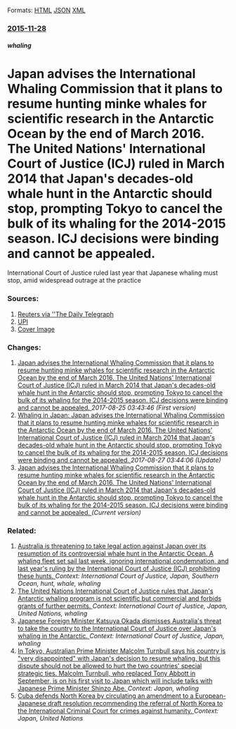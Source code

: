 
Formats: [HTML](/news/2015/11/28/japan-advises-the-international-whaling-commission-that-it-plans-to-resume-hunting-minke-whales-for-scientific-research-in-the-antarctic-oce.html)  [JSON](/news/2015/11/28/japan-advises-the-international-whaling-commission-that-it-plans-to-resume-hunting-minke-whales-for-scientific-research-in-the-antarctic-oce.json)  [XML](/news/2015/11/28/japan-advises-the-international-whaling-commission-that-it-plans-to-resume-hunting-minke-whales-for-scientific-research-in-the-antarctic-oce.xml)  

### [2015-11-28](/news/2015/11/28/index.md)

##### whaling
# Japan advises the International Whaling Commission that it plans to resume hunting minke whales for scientific research in the Antarctic Ocean by the end of March 2016. The United Nations' International Court of Justice (ICJ) ruled in March 2014 that Japan's decades-old whale hunt in the Antarctic should stop, prompting Tokyo to cancel the bulk of its whaling for the 2014-2015 season. ICJ decisions were binding and cannot be appealed. 

International Court of Justice ruled last year that Japanese whaling must stop, amid widespread outrage at the practice


### Sources:

1. [Reuters via ''The Daily Telegraph](http://www.telegraph.co.uk/news/worldnews/asia/japan/12022369/Japan-to-resume-Antarctic-whale-hunt-despite-ICJ-ruling.html)
2. [UPI](http://www.upi.com/Top_News/World-News/2015/11/28/Japan-to-resume-whaling-in-Antarctic-ignores-World-Court-ruling/6601448711159/)
2. [Cover Image](http://i.telegraph.co.uk/multimedia/archive/03512/japan-whaling_3512632k.jpg)

### Changes:

1. [Japan advises the International Whaling Commission that it plans to resume hunting minke whales for scientific research in the Antarctic Ocean by the end of March 2016. The United Nations' International Court of Justice (ICJ) ruled in March 2014 that Japan's decades-old whale hunt in the Antarctic should stop, prompting Tokyo to cancel the bulk of its whaling for the 2014-2015 season. ICJ decisions were binding and cannot be appealed. ](/news/2015/11/28/japan-advises-the-international-whaling-commission-that-it-plans-to-resume-hunting-minke-whales-for-scientific-research-in-the-antarctic-oc.md) _2017-08-25 03:43:46 (First version)_
2. [Whaling in Japan: Japan advises the International Whaling Commission that it plans to resume hunting minke whales for scientific research in the Antarctic Ocean by the end of March 2016. The United Nations' International Court of Justice (ICJ) ruled in March 2014 that Japan's decades-old whale hunt in the Antarctic should stop, prompting Tokyo to cancel the bulk of its whaling for the 2014-2015 season. ICJ decisions were binding and cannot be appealed. ](/news/2015/11/28/whaling-in-japan-japan-advises-the-international-whaling-commission-that-it-plans-to-resume-hunting-minke-whales-for-scientific-research-in.md) _2017-08-27 03:44:06 (Update)_
2. [Japan advises the International Whaling Commission that it plans to resume hunting minke whales for scientific research in the Antarctic Ocean by the end of March 2016. The United Nations' International Court of Justice (ICJ) ruled in March 2014 that Japan's decades-old whale hunt in the Antarctic should stop, prompting Tokyo to cancel the bulk of its whaling for the 2014-2015 season. ICJ decisions were binding and cannot be appealed. ](/news/2015/11/28/japan-advises-the-international-whaling-commission-that-it-plans-to-resume-hunting-minke-whales-for-scientific-research-in-the-antarctic-oce.md) _(Current version)_

### Related:

1. [Australia is threatening to take legal action against Japan over its resumption of its controversial whale hunt in the Antarctic Ocean. A whaling fleet set sail last week, ignoring international condemnation, and last year's ruling by the International Court of Justice (ICJ) prohibiting these hunts. ](/news/2015/12/7/australia-is-threatening-to-take-legal-action-against-japan-over-its-resumption-of-its-controversial-whale-hunt-in-the-antarctic-ocean-a-wh.md) _Context: International Court of Justice, Japan, Southern Ocean, hunt, whale, whaling_
2. [The United Nations International Court of Justice rules that Japan's Antarctic whaling program is not scientific but commercial and forbids grants of further permits. ](/news/2014/03/31/the-united-nations-international-court-of-justice-rules-that-japan-s-antarctic-whaling-program-is-not-scientific-but-commercial-and-forbids.md) _Context: International Court of Justice, Japan, United Nations, whaling_
3. [Japanese Foreign Minister Katsuya Okada dismisses Australia's threat to take the country to the International Court of Justice over Japan's whaling in the Antarctic. ](/news/2010/02/21/japanese-foreign-minister-katsuya-okada-dismisses-australia-s-threat-to-take-the-country-to-the-international-court-of-justice-over-japan-s.md) _Context: International Court of Justice, Japan, whaling_
4. [In Tokyo, Australian Prime Minister Malcolm Turnbull says his country is "very disappointed" with Japan's decision to resume whaling, but this dispute should not be allowed to hurt the two countries' special strategic ties. Malcolm Turnbull, who replaced Tony Abbott in September, is on his first visit to Japan which will include talks with Japanese Prime Minister Shinzo Abe. ](/news/2015/12/18/in-tokyo-australian-prime-minister-malcolm-turnbull-says-his-country-is-avery-disappointeda-with-japanas-decision-to-resume-whaling.md) _Context: Japan, whaling_
5. [Cuba defends North Korea by circulating an amendment to a European-Japanese draft resolution recommending the referral of North Korea to the International Criminal Court for crimes against humanity. ](/news/2014/11/13/cuba-defends-north-korea-by-circulating-an-amendment-to-a-european-japanese-draft-resolution-recommending-the-referral-of-north-korea-to-the.md) _Context: Japan, United Nations_
